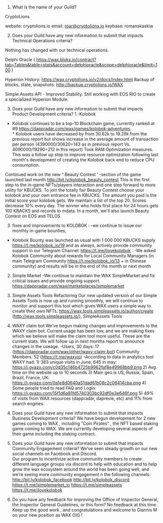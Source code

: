 1) What is the name of your Guild?
 
CryptoLions
 
website: cryptolions.io
email: roar@cryptolions.io
keybase: romanskaskiw
 
2) Does your Guild have any new information to submit that impacts Technical Operations criteria?
 
Nothing has changed with our technical operations. 
 
 
Delphi Oracle ( https://wax.bloks.io/contract?tab=Tables&table=stats&account=delphioracle&scope=delphioracle&limit=100 )
 
Hyperion History:  https://wax.cryptolions.io/v2/docs/index.html
Backup of blocks, state, snapshots: http://backup.cryptolions.io/WAX
 
Simple Assets API - Improved Stability.  Still working with EOS RIO to create a specialized Hyperion Module.
 
 
3) Does your Guild have any new information to submit that impacts Product Development criteria?
1.-Kolobok
 - Kolobok continues to be a top-10 Blockchain game, currently ranked at #9
https://dappradar.com/wax/games/kolobok-adventures  
                       * Kolobok users have decreased by from 30.62k to 19.29k from the previous report but                                                 shows increase in the average amount of transaction per person 
                     (4390000/30620=143 as in previous report Vs. 4090000/19290=212 in this report)
Took RAM Optimization measures. This was a follow up step to improve resource optimization following last month's development of creating the Kolobok back end to reduce CPU consumption.      
                                                                                                                                                                                                                                            
Continued work on the new “ Beauty Contest ‘ -section of the game launched last month 
http://bit.ly/kolobok_beauty_contest
This is the first step to the in-game NFTs/players interaction and one step forward to more utility for KBUCKS. To join the totally fair Beauty Contest choose your kolobok and your own entrance fee in KBUCKS. The amount you paid is the initial score your kolobok gets. We maintain a list of the top 20. Scores decrease 10% every day. The winner who holds first place for 24 hours gets 100 KBACKS and records to mdata. In a month, we'll also launch Beauty Contest on EOS and TELOS.
 
3.   fixes and improvements  to KOLOBOK  :
-we continue to issue our monthly in-game bounties, 
* Kolobok Bounty was launched as usual with 1 000 000 KBUCKS supply https://t.me/kolobok_io/19 
and as always, actively provide community support in our Telegram Channel: https://t.me/ilovekolobok . 
-We asked Kolobok Community about rewards for Local Community Managers (in main Telegram Community https://t.me/kolobok_io/13 + in Chinese community) and results will be in the end of the month or next month
 
 
2. Simple Market
-We continue to maintain the WAX SimpleMarket and fix critical issues and provide ongoing support.  
https://dappradar.com/wax/marketplaces/simplemarket
 
3. Simple Assets Tools Refactoring
  Our new updated version of our Simple Assets Tools is now up and running smoothly, we will continue to monitor and support this tool which gives WAX users a simple way to create their own NFTs.
https://wax.tools.simpleassets.io/author/create
(http://wax.tools.simpleassets.io/), 
SimpleAssets Tools
 
 
4. WAXY claim bot 
We’ve begun making changes and improvements to the WAXY claim bot. 
Current usage has been low, and we are making fixes which we believe will make the claim tool more useful.  These are the current stats. We will follow up in next months report to announce changes in the useage.
-Users, 30 days: 17 (https://dappradar.com/wax/other/waxy-claim-bot) Community Members: 52 (https://t.me/waxyio)
-According to data in analytics tool WAXY had: 1) 383 unique visits in June, 645 in may: https://i.gyazo.com/c0d35c146b4725b9962faf8e49968bb9.png 2) Avg. time on the website up to 10 seconds 3) Main geo is US, Russia, Spain, Brazil, France, UK: https://i.gyazo.com/0a1e8d0640a51dad61b08c2c06414cba.png 4) Some people tried to read FAQ and Login: https://i.gyazo.com/15f1d6a81fd5740303bc92df0e3e646f.png 5) 49% of visits from WAX resources (dappradar, daprevie, etc) and 11% from search engines.
 
 4) Does your Guild have any new information to submit that impacts Business Development criteria?
 We have begun development for 2 new games coming to  WAX , including  “Coin Pirates” , the NFT based staking game coming to WAX. We are currently developing several aspects of their game including the staking contract.
 
5) Does your Guild have any new information to submit that impacts Community Engagement criteria?
We’ve seen steady growth on our new social channels on Facebook and Discord.  
Our program to incentivize active community members to create different language groups via discord to help with education and to help grow the wax ecosystem around the world has been going well, and we’re seeing more community engagement n the following channels:
http://bit.ly/kolobok_facebook
http://bit.ly/kolobok_discord
https://t.me/simplemarket_io
https://t.me/simpleassets
https://t.me/ilovekolobok
 6) Do you have any feedback for improving the Office of Inspector General, the Inspector General Guidelines, or this form?
No feedback at this time. Keep up the good work , and congratulations and welcome to Giannis M on  your new position as WAX OIG !
 
 
 
